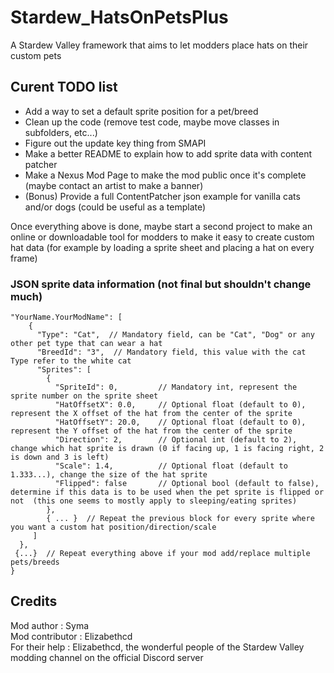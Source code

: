 # Stardew_HatsOnPetsPlus
A Stardew Valley framework that aims to let modders place hats on their custom pets

## Curent TODO list

- Add a way to set a default sprite position for a pet/breed
- Clean up the code (remove test code, maybe move classes in subfolders, etc...)
- Figure out the update key thing from SMAPI
- Make a better README to explain how to add sprite data with content patcher
- Make a Nexus Mod Page to make the mod public once it's complete (maybe contact an artist to make a banner)
- (Bonus) Provide a full ContentPatcher json example for vanilla cats and/or dogs (could be useful as a template)

Once everything above is done, maybe start a second project to make an online or downloadable tool for modders to make it easy to create custom hat data (for example by loading a sprite sheet and placing a hat on every frame) 

### JSON sprite data information (not final but shouldn't change much)

```
"YourName.YourModName": [
    {
      "Type": "Cat",  // Mandatory field, can be "Cat", "Dog" or any other pet type that can wear a hat
      "BreedId": "3",  // Mandatory field, this value with the cat Type refer to the white cat
      "Sprites": [
        {
          "SpriteId": 0,         // Mandatory int, represent the sprite number on the sprite sheet
          "HatOffsetX": 0.0,     // Optional float (default to 0), represent the X offset of the hat from the center of the sprite
          "HatOffsetY": 20.0,    // Optional float (default to 0), represent the Y offset of the hat from the center of the sprite
          "Direction": 2,        // Optional int (default to 2), change which hat sprite is drawn (0 if facing up, 1 is facing right, 2 is down and 3 is left)
          "Scale": 1.4,          // Optional float (default to 1.333...), change the size of the hat sprite
          "Flipped": false       // Optional bool (default to false), determine if this data is to be used when the pet sprite is flipped or not  (this one seems to mostly apply to sleeping/eating sprites)
        },
        { ... }  // Repeat the previous block for every sprite where you want a custom hat position/direction/scale
     ]
  },
 {...}  // Repeat everything above if your mod add/replace multiple pets/breeds
}
```

## Credits

Mod author : Syma  
Mod contributor : Elizabethcd  
For their help : Elizabethcd, the wonderful people of the Stardew Valley modding channel on the official Discord server  